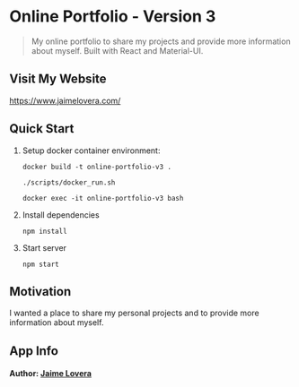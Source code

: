 # Online Portfolio - Version 3

> My online portfolio to share my projects and provide more information about myself. Built with React and Material-UI.

## Visit My Website

https://www.jaimelovera.com/

## Quick Start

1. Setup docker container environment:
	```
	docker build -t online-portfolio-v3 .
	
	./scripts/docker_run.sh
	
	docker exec -it online-portfolio-v3 bash
	```

2. Install dependencies
	```
	npm install
	```

3. Start server
	```
	npm start
	```

## Motivation

I wanted a place to share my personal projects and to provide more information about myself.

## App Info

#### Author: [Jaime Lovera](https://www.jaimelovera.com/)
